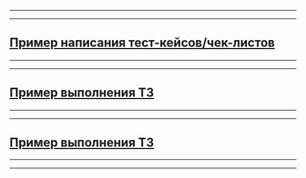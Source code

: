
---
---
[Пример написания тест-кейсов/чек-листов](https://docs.google.com/spreadsheets/d/1REPJmFcNOL5Mi9gWj0-rZs9U91aDqdNstu57YahTtpA/edit#gid=873072509)
---
---
---
[Пример выполнения ТЗ](https://docs.google.com/spreadsheets/d/1ck5RnUDF9symhyPzvIPIXKr3R_E_ewTNDbkT5TvOuZo/edit#gid=0)
---
---
---
[Пример выполнения ТЗ](https://docs.google.com/spreadsheets/d/1hLRNhbAI2k8d5ewWSbtoVCj9XFxEefhsAVKQxfCGHPA/edit#gid=0)
---
---
---
